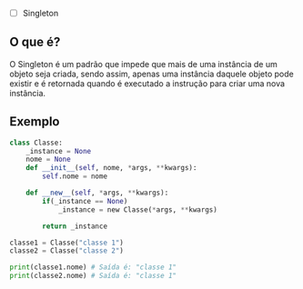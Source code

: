 
- [ ] Singleton
## O que é?
O Singleton é um padrão que impede que mais de uma instância de um objeto seja criada, sendo assim, apenas uma instância daquele objeto pode existir e é retornada quando é executado a instrução para criar uma nova instância.

## Exemplo
```python
class Classe:
	_instance = None
	nome = None
	def __init__(self, nome, *args, **kwargs):
		self.nome = nome

	def __new__(self, *args, **kwargs):
		if(_instance == None)
			_instance = new Classe(*args, **kwargs)

		return _instance

classe1 = Classe("classe 1")
classe2 = Classe("classe 2")

print(classe1.nome) # Saída é: "classe 1"
print(classe2.nome) # Saída é: "classe 1"
```